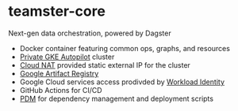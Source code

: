 # teamster-core

Next-gen data orchestration, powered by Dagster

- Docker container featuring common ops, graphs, and resources
- [Private GKE Autopilot](https://cloud.google.com/kubernetes-engine/docs/how-to/private-clusters#public_cp) cluster
- [Cloud NAT](https://cloud.google.com/nat/docs/gke-example#create-nat) provided static external IP for the cluster
- [Google Artifact Registry](https://cloud.google.com/artifact-registry/docs/docker/store-docker-container-images)
- Google Cloud services access prodivded by [Workload Identity](https://cloud.google.com/kubernetes-engine/docs/how-to/workload-identity#authenticating_to)
- GitHub Actions for CI/CD
- [PDM](https://pdm.fming.dev/) for dependency management and deployment scripts
